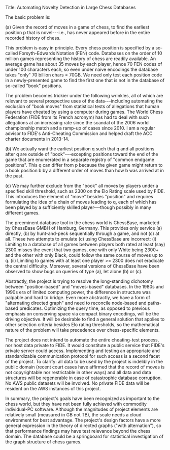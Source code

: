 Title: Automating Novelty Detection in Large Chess Databases

The basic problem is:

(a) Given the record of moves in a game of chess, to find the earliest position p that is novel---i.e., has never appeared before in the entire recorded history of chess.

This problem is easy in principle.  Every chess position is specified by a so-called Forsyth-Edwards Notation (FEN) code. Databases on the order of 10 million games representing the history of chess are readily available.  An average game has about 35 moves by each player, hence 70 FEN codes of under 100 characters each, so even under naive encodings the database takes "only" 70 billion chars = 70GB.  We need only test each position code in a newly-presented game to find the first one that is not in the database of so-called "book" positions.

The problem becomes trickier under the following wrinkles, all of which are relevant to several prospective uses of the data---including automating the exclusion of "book moves" from statistical tests of allegations that human players have cheated by using a computer during games.  The World Chess Federation (FIDE from its French acronym) has had to deal with such allegations at an increasing rate since the scandal of the 2006 world championship match and a ramp-up of cases since 2010.  I am a regular advisor to FIDE's Anti-Cheating Commission and helped draft the ACC charter documents in 2013-14.

(b) We actually want the earliest position q such that q and all positions after q are outside of "book"---excepting positions toward the end of the game that are enumerated in a separate registry of "common endgame positions".  This q can differ from p because the given game might return to a book position b by a different order of moves than how b was arrived at in the past.

(c) We may further exclude from the "book" all moves by players under a specified skill threshold, such as 2300 on the Elo Rating scale used by FIDE.  This introduces the element of "move" besides "position" and requires formulating the idea of a chain of moves leading to q, each of which has been played by a sufficiently skilled player---though possibly in many different games.

The preeminent database tool in the chess world is ChessBase, marketed by ChessBase GMBH of Hamburg, Germany.  This provides only service (a) directly, (b) by hunt-and-peck sequentially through a game, and not (c) at all.  These two attempts to emulate (c) using ChessBase are incorrect: (i) Limiting to a database of all games between players both rated at least (say) 2300 misses the event that two games, one with only White being 2300+ and the other with only Black, could follow the same course of moves up to q.  (ii) Limiting to games with at least one player >= 2300 does not eradicate the central difficulty.  Moreover, several versions of ChessBase have been observed to show bugs on queries of type (a), let alone (b) or (c).

Abstractly, the project is trying to resolve the long-standing dichotomy between "position-based" and "moves-based" databases. In the 1980s and 1990s era of limited computing power, the difference in structure was palpable and hard to bridge.  Even more abstractly, we have a form of "alternating directed graph" and need to reconcile node-based and paths-based predicates. Optimizing the query time, as opposed to previous emphasis on conserving space via compact binary encodings, will be the driving objective.  It will be desirable to find a general solution that applies to other selection criteria besides Elo rating thresholds, so the mathematical nature of the problem will take precedence over chess-specific elements.

The project does not intend to automate the entire cheating-test process, nor host data private to FIDE.  It would constitute a public service that FIDE's private server could access. Implementing and testing an appropriate and standardizable communication protocol for such access is a second facet of the project.  To clarify: all data to be used by the project is indelibly in the public domain (recent court cases have affirmed that the record of moves is not copyrightable nor restrictable in other ways) and all data and data structures will be regenerable in case of catastrophic database corruption.  No AWS public datasets will be involved.  No private FIDE data will be resident on the AWS instances of this project.

In summary, the project's goals have been recognized as important to the chess world, but they have not been fully achieved with commodity individual-PC software.  Although the magnitudes of project elements are relatively small (measured in GB not TB), the scale needs a cloud environment for best advantage.   The project's design factors have a more general expression in the theory of directed graphs ("with alternation"), so that performance findings may have test relevance beyond the chess domain.  The database could be a springboard for statistical investigation of the graph structure of chess games.
